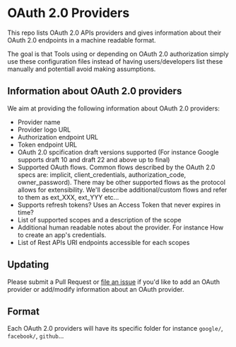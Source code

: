 # OAuth 2.0 Providers

This repo lists OAuth 2.0 APIs providers and gives information about their OAuth 2.0 endpoints in a machine readable format.

The goal is that Tools using or depending on OAuth 2.0 authorization simply use these configuration files instead of having users/developers list these manually and potentiall avoid making assumptions.

## Information about OAuth 2.0 providers

We aim at providing the following information about OAuth 2.0 providers:
 - Provider name
 - Provider logo URL
 - Authorization endpoint URL
 - Token endpoint URL
 - OAuth 2.0 spcification draft versions supported (For instance Google supports draft 10 and draft 22 and above up to final)
 - Supported OAuth flows. Common flows described by the OAuth 2.0 specs are: implicit, client_credentials, authorization_code, owner_password). There may be other supported flows as the protocol allows for extensibility. We'll describe additional/custom flows and refer to them as ext_XXX, ext_YYY etc...
 - Supports refresh tokens? Uses an Access Token that never expires in time?
 - List of supported scopes and a description of the scope
 - Additional human readable notes about the provider. For instance How to create an app's credentials.
 - List of Rest APIs URI endpoints accessible for each scopes

## Updating 

Please submit a Pull Request or [file an issue](https://github.com/nicolasgarnier/oauth-providers/issues) if you'd like to add an OAuth provider or add/modify information about an OAuth provider.

## Format

Each OAuth 2.0 providers will have its specific folder for instance `google/`, `facebook/`, `github`...



